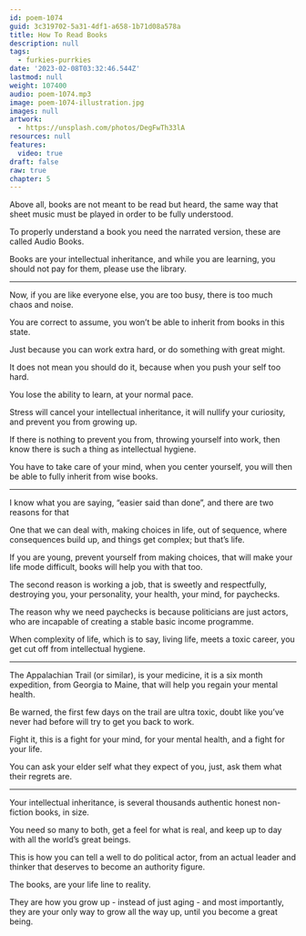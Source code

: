 ```yaml
---
id: poem-1074
guid: 3c319702-5a31-4df1-a658-1b71d08a578a
title: How To Read Books
description: null
tags:
  - furkies-purrkies
date: '2023-02-08T03:32:46.544Z'
lastmod: null
weight: 107400
audio: poem-1074.mp3
image: poem-1074-illustration.jpg
images: null
artwork:
  - https://unsplash.com/photos/DegFwTh33lA
resources: null
features:
  video: true
draft: false
raw: true
chapter: 5
---
```


Above all, books are not meant to be read but heard,
the same way that sheet music must be played in order to be fully understood.

To properly understand a book you need the narrated version,
these are called Audio Books.

Books are your intellectual inheritance, and while you are learning,
you should not pay for them, please use the library.

---

Now, if you are like everyone else,
you are too busy, there is too much chaos and noise.

You are correct to assume,
you won’t be able to inherit from books in this state.

Just because you can work extra hard,
or do something with great might.

It does not mean you should do it,
because when you push your self too hard.

You lose the ability to learn,
at your normal pace.

Stress will cancel your intellectual inheritance,
it will nullify your curiosity, and prevent you from growing up.

If there is nothing to prevent you from, throwing yourself into work,
then know there is such a thing as intellectual hygiene.

You have to take care of your mind,
when you center yourself, you will then be able to fully inherit from wise books.

---

I know what you are saying, “easier said than done”,
and there are two reasons for that

One that we can deal with, making choices in life, out of sequence,
where consequences build up, and things get complex; but that’s life.

If you are young, prevent yourself from making choices,
that will make your life mode difficult, books will help you with that too.

The second reason is working a job, that is sweetly and respectfully,
destroying you, your personality, your health, your mind, for paychecks.

The reason why we need paychecks is because politicians are just actors,
who are incapable of creating a stable basic income programme.

When complexity of life, which is to say, living life,
meets a toxic career, you get cut off from intellectual hygiene.

---

The Appalachian Trail (or similar), is your medicine, it is a six month expedition,
from Georgia to Maine, that will help you regain your mental health.

Be warned, the first few days on the trail are ultra toxic,
doubt like you’ve never had before will try to get you back to work.

Fight it, this is a fight for your mind, for your mental health,
and a fight for your life.

You can ask your elder self what they expect of you,
just, ask them what their regrets are.

---

Your intellectual inheritance,
is several thousands authentic honest non-fiction books, in size.

You need so many to both, get a feel for what is real,
and keep up to day with all the world’s great beings.

This is how you can tell a well to do political actor,
from an actual leader and thinker that deserves to become an authority figure.

The books,
are your life line to reality.

They are how you grow up - instead of just aging - and most importantly,
they are your only way to grow all the way up, until you become a great being.
